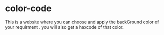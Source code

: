 # color-code
This is a website where you can choose and apply the backGround color of your requirment .
you will also get a haxcode of that color.
